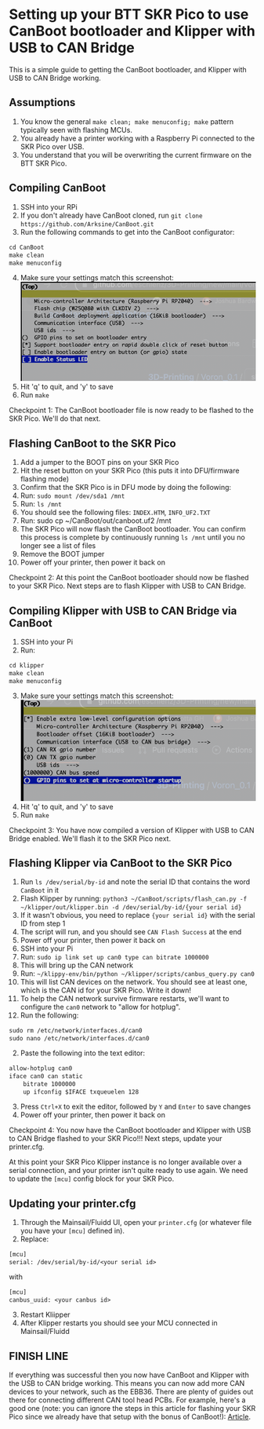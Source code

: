 # Setting up your BTT SKR Pico to use CanBoot bootloader and Klipper with USB to CAN Bridge
This is a simple guide to getting the CanBoot bootloader, and Klipper with USB to CAN Bridge working.

## Assumptions
1. You know the general `make clean; make menuconfig; make` pattern typically seen with flashing MCUs.
2. You already have a printer working with a Raspberry Pi connected to the SKR Pico over USB.
3. You understand that you will be overwriting the current firmware on the BTT SKR Pico.

## Compiling CanBoot
1. SSH into your RPi
2. If you don't already have CanBoot cloned, run `git clone https://github.com/Arksine/CanBoot.git`
3. Run the following commands to get into the CanBoot configurator:
  ```
  cd CanBoot
  make clean
  make menuconfig
  ```
4. Make sure your settings match this screenshot:
  ![CanBoot Settings](canboot_settings.png)
5. Hit 'q' to quit, and 'y' to save
6. Run `make`

Checkpoint 1: The CanBoot bootloader file is now ready to be flashed to the SKR Pico. We'll do that next.

## Flashing CanBoot to the SKR Pico
1. Add a jumper to the BOOT pins on your SKR Pico
2. Hit the reset button on your SKR Pico (this puts it into DFU/firmware flashing mode)
3. Confirm that the SKR Pico is in DFU mode by doing the following:
  1. Run: `sudo mount /dev/sda1 /mnt`
  2. Run: `ls /mnt`
  3. You should see the following files: `INDEX.HTM`, `INFO_UF2.TXT`
4. Run: sudo cp ~/CanBoot/out/canboot.uf2 /mnt
5. The SKR Pico will now flash the CanBoot bootloader. You can confirm this process is complete by continuously running `ls /mnt` until you no longer see a list of files
6. Remove the BOOT jumper
7. Power off your printer, then power it back on

Checkpoint 2: At this point the CanBoot bootloader should now be flashed to your SKR Pico. Next steps are to flash Klipper with USB to CAN Bridge.

## Compiling Klipper with USB to CAN Bridge via CanBoot
1. SSH into your Pi
2. Run:
  ```
  cd klipper
  make clean
  make menuconfig
  ```
3. Make sure your settings match this screenshot:
  ![Klipper Settings](klipper_settings.png)
4. Hit 'q' to quit, and 'y' to save
5. Run `make`

Checkpoint 3: You have now compiled a version of Klipper with USB to CAN Bridge enabled. We'll flash it to the SKR Pico next.

## Flashing Klipper via CanBoot to the SKR Pico
1. Run `ls /dev/serial/by-id` and note the serial ID that contains the word `CanBoot` in it
2. Flash Klipper by running: `python3 ~/CanBoot/scripts/flash_can.py -f ~/klipper/out/klipper.bin -d /dev/serial/by-id/{your serial id}`
  1. If it wasn't obvious, you need to replace `{your serial id}` with the serial ID from step 1
3. The script will run, and you should see `CAN Flash Success` at the end
4. Power off your printer, then power it back on
5. SSH into your Pi
6. Run: `sudo ip link set up can0 type can bitrate 1000000`
  1. This will bring up the CAN network
7. Run: `~/klippy-env/bin/python ~/klipper/scripts/canbus_query.py can0`
  1. This will list CAN devices on the network. You should see at least one, which is the CAN id for your SKR Pico. Write it down!
8. To help the CAN network survive firmware restarts, we'll want to configure the `can0` network to "allow for hotplug". 
  1. Run the following:
  ```
  sudo rm /etc/network/interfaces.d/can0
  sudo nano /etc/network/interfaces.d/can0
  ```
  2. Paste the following into the text editor:
  ```
  allow-hotplug can0
  iface can0 can static
      bitrate 1000000
      up ifconfig $IFACE txqueuelen 128
  ```
  3. Press `Ctrl+X` to exit the editor, followed by `Y` and `Enter` to save changes
9. Power off your printer, then power it back on

Checkpoint 4: You now have the CanBoot bootloader and Klipper with USB to CAN Bridge flashed to your SKR Pico!!! Next steps, update your printer.cfg.

At this point your SKR Pico Klipper instance is no longer available over a serial connection, and your printer isn't quite ready to use again. We need to update
the `[mcu]` config block for your SKR Pico.

## Updating your printer.cfg
1. Through the Mainsail/Fluidd UI, open your `printer.cfg` (or whatever file you have your `[mcu]` defined in).
2. Replace:
  ```
  [mcu]
  serial: /dev/serial/by-id/<your serial id>
  ```
  
  with
  ```
  [mcu]
  canbus_uuid: <your canbus id>
  ```
3. Restart Kliipper
4. After Klipper restarts you should see your MCU connected in Mainsail/Fluidd

## FINISH LINE
If everything was successful then you now have CanBoot and Klipper with the USB to CAN bridge working. This means you can now add more CAN devices to your network, such as the EBB36.
There are plenty of guides out there for connecting different CAN tool head PCBs. For example, here's a good one (note: you can ignore the steps
in this article for flashing your SKR Pico since we already have that setup with the bonus of CanBoot!): [Article](https://github.com/rootiest/zippy-klipper_config/blob/master/guides/Guide-pico_can.md).





